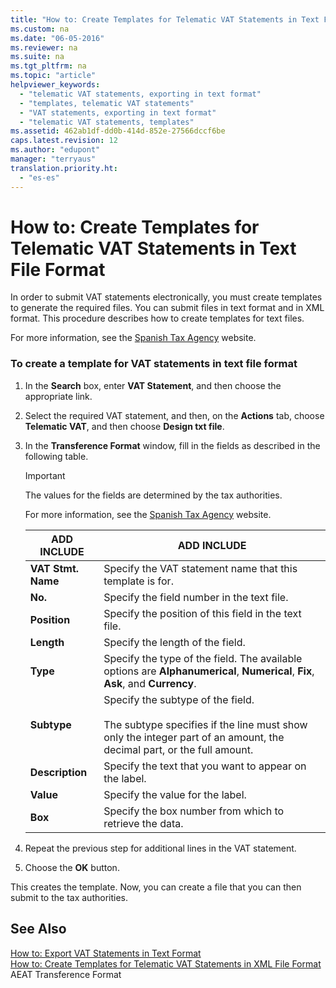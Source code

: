```yaml
---
title: "How to: Create Templates for Telematic VAT Statements in Text File Format"
ms.custom: na
ms.date: "06-05-2016"
ms.reviewer: na
ms.suite: na
ms.tgt_pltfrm: na
ms.topic: "article"
helpviewer_keywords: 
  - "telematic VAT statements, exporting in text format"
  - "templates, telematic VAT statements"
  - "VAT statements, exporting in text format"
  - "telematic VAT statements, templates"
ms.assetid: 462ab1df-dd0b-414d-852e-27566dccf6be
caps.latest.revision: 12
ms.author: "edupont"
manager: "terryaus"
translation.priority.ht: 
  - "es-es"
---
```

# How to: Create Templates for Telematic VAT Statements in Text File Format
In order to submit VAT statements electronically, you must create templates to generate the required files. You can submit files in text format and in XML format. This procedure describes how to create templates for text files.  
  
 For more information, see the [Spanish Tax Agency](http://go.microsoft.com/fwlink/?LinkID=238181) website.  
  
### To create a template for VAT statements in text file format  
  
1.  In the **Search** box, enter **VAT Statement**, and then choose the appropriate link.  
  
2.  Select the required VAT statement, and then, on the **Actions** tab, choose **Telematic VAT**, and then choose **Design txt file**.  
  
3.  In the **Transference Format** window, fill in the fields as described in the following table.  
  
    > [!IMPORTANT]  
    >  The values for the fields are determined by the tax authorities.  
    >   
    >  For more information, see the [Spanish Tax Agency](http://go.microsoft.com/fwlink/?LinkID=238181) website.  
  
    |ADD INCLUDE<!--[!INCLUDE[bp_tablefield](../../ApplicationDesign/includes/bp_tablefield_md.md)]-->|ADD INCLUDE<!--[!INCLUDE[bp_tabledescription](../../ApplicationDesign/includes/bp_tabledescription_md.md)]-->|  
    |---------------------------------|---------------------------------------|  
    |**VAT Stmt. Name**|Specify the VAT statement name that this template is for.|  
    |**No.**|Specify the field number in the text file.|  
    |**Position**|Specify the position of this field in the text file.|  
    |**Length**|Specify the length of the field.|  
    |**Type**|Specify the type of the field. The available options are **Alphanumerical**, **Numerical**, **Fix**, **Ask**, and **Currency**.|  
    |**Subtype**|Specify the subtype of the field.<br /><br /> The subtype specifies if the line must show only the integer part of an amount, the decimal part, or the full amount.|  
    |**Description**|Specify the text that you want to appear on the label.|  
    |**Value**|Specify the value for the label.|  
    |**Box**|Specify the box number from which to retrieve the data.|  
  
4.  Repeat the previous step for additional lines in the VAT statement.  
  
5.  Choose the **OK** button.  
  
 This creates the template. Now, you can create a file that you can then submit to the tax authorities.  
  
## See Also  
 [How to: Export VAT Statements in Text Format](../../LocalFunctionalityForMicrosoftDynamicsNav2016/Spain/how-to-export-vat-statements-in-text-format.md)   
 [How to: Create Templates for Telematic VAT Statements in XML File Format](../../LocalFunctionalityForMicrosoftDynamicsNav2016/Spain/how-to-create-templates-for-telematic-vat-statements-in-xml-file-format.md)   
 AEAT Transference Format